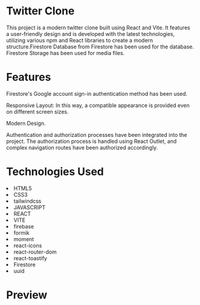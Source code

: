 <h1>Twitter Clone</h1>
  
<p>This project is a modern twitter clone built using React and Vite. It features a user-friendly design and is developed with the latest technologies, utilizing various npm and React libraries to create a modern structure.Firestore Database from Firestore has been used for the database. Firestore Storage has been used for media files.</p>

<h1>Features</h1>

<p>Firestore's Google account sign-in authentication method has been used.</p>
<p>Responsive Layout: In this way, a compatible appearance is provided even on different screen sizes.</p>
<p>Modern Design.</p>
<p>Authentication and authorization processes have been integrated into the project. The authorization process is handled using React Outlet, and complex navigation routes have been authorized accordingly.</p>

<h1>Technologies Used</h1>

<li>HTML5</li>
<li>CSS3</li>
<li>tailwindcss</li>
<li>JAVASCRIPT</li>
<li>REACT</li>
<li>VITE</li>
<li>firebase</li>
<li>formik</li>
<li>moment</li>
<li>react-icons</li>
<li>react-router-dom</li>
<li>react-toastify</li>
<li>Firestore</li>
<li>uuid</li>

<h1>Preview</h1>

